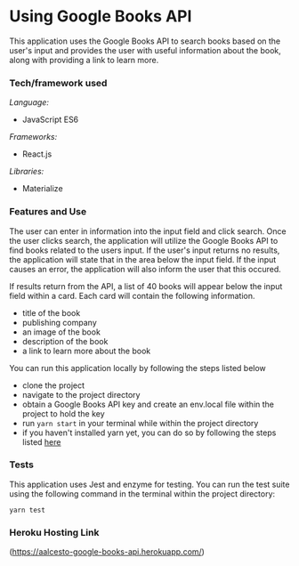 # Using Google Books API
This application uses the Google Books API to search books based on the user's input and provides the user with useful information about the book, along with providing a link to learn more.

### Tech/framework used
*Language:*
- JavaScript ES6

*Frameworks:*
- React.js

*Libraries:*
- Materialize

### Features and Use
The user can enter in information into the input field and click search. Once the user clicks search, the application will utilize the Google Books API to find books related to the users input. If the user's input returns no results, the application will state that in the area below the input field. If the input causes an error, the application will also inform the user that this occured.

If results return from the API, a list of 40 books will appear below the input field within a card. Each card will contain the following information.

- title of the book
- publishing company
- an image of the book
- description of the book
- a link to learn more about the book

You can run this application locally by following the steps listed below
- clone the project
- navigate to the project directory
- obtain a Google Books API key and create an env.local file within the project to hold the key
- run ```yarn start``` in your terminal while within the project directory
- if you haven't installed yarn yet, you can do so by following the steps listed [here](https://yarnpkg.com/lang/en/docs/install/#mac-stable)

### Tests
This application uses Jest and enzyme for testing. You can run the test suite using the following command in the terminal within the project directory:

```
yarn test
```

### Heroku Hosting Link
(https://aalcesto-google-books-api.herokuapp.com/)